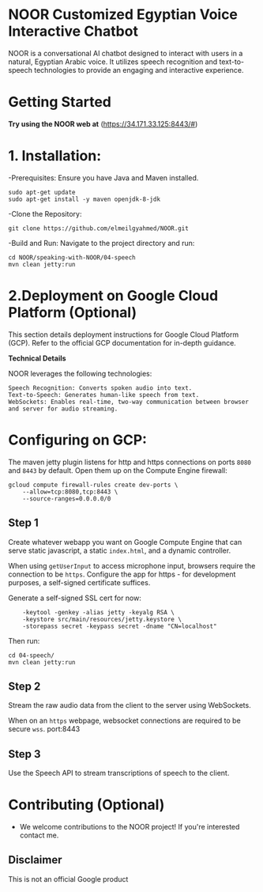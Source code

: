 # NOOR Customized Egyptian Voice Interactive Chatbot
NOOR is a conversational AI chatbot designed to interact with users in a natural, Egyptian Arabic voice.
It utilizes speech recognition and text-to-speech technologies to provide an engaging and interactive experience.
# Getting Started
**Try using the NOOR web at** (https://34.171.33.125:8443/#)
# 1. Installation:

-Prerequisites: Ensure you have Java and Maven installed.

    sudo apt-get update
    sudo apt-get install -y maven openjdk-8-jdk
    
-Clone the Repository:   

    git clone https://github.com/elmeilgyahmed/NOOR.git
    
-Build and Run:
Navigate to the project directory and run:    
    
    cd NOOR/speaking-with-NOOR/04-speech
    mvn clean jetty:run

# 2.Deployment on Google Cloud Platform (Optional)

This section details deployment instructions for Google Cloud Platform (GCP). Refer to the official GCP documentation for in-depth guidance.

**Technical Details**

NOOR leverages the following technologies:

    Speech Recognition: Converts spoken audio into text.
    Text-to-Speech: Generates human-like speech from text.
    WebSockets: Enables real-time, two-way communication between browser and server for audio streaming.
    
# Configuring on GCP:
The maven jetty plugin listens for http and https connections on ports `8080`
and `8443` by default. Open them up on the Compute Engine firewall:

    gcloud compute firewall-rules create dev-ports \
        --allow=tcp:8080,tcp:8443 \
        --source-ranges=0.0.0.0/0

## Step 1

Create whatever webapp you want on Google Compute Engine that can serve static javascript, a
static `index.html`, and a dynamic controller.

When using `getUserInput` to access microphone input, browsers require the
connection to be `https`. Configure the app for https - for development
purposes, a self-signed certificate suffices.

Generate a self-signed SSL cert for now:

        -keytool -genkey -alias jetty -keyalg RSA \
        -keystore src/main/resources/jetty.keystore \
        -storepass secret -keypass secret -dname "CN=localhost"

Then run:

    cd 04-speech/
    mvn clean jetty:run

## Step 2

Stream the raw audio data from the client to the server using WebSockets.

When on an `https` webpage, websocket connections are required to be secure
`wss`.
port:8443

## Step 3

Use the Speech API to stream transcriptions of speech to the client.

# Contributing (Optional)

- We welcome contributions to the NOOR project! If you're interested contact me.

## Disclaimer

This is not an official Google product
